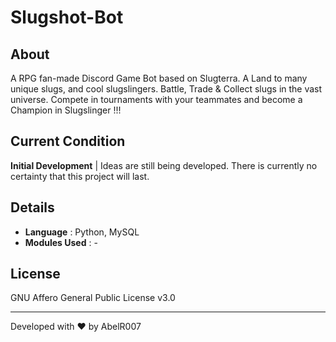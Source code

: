 # Slugshot-Bot

## About

A RPG fan-made Discord Game Bot based on Slugterra. A Land to many unique slugs, and cool slugslingers. Battle, Trade & Collect slugs in the vast universe. Compete in tournaments with your teammates and become a Champion in Slugslinger !!!

## Current Condition
**Initial Development** | Ideas are still being developed.
There is currently no certainty that this project will last.

## Details

- **Language** : Python, MySQL
- **Modules Used** : -

## License
GNU Affero General Public License v3.0

---

Developed with ❤️ by AbelR007
